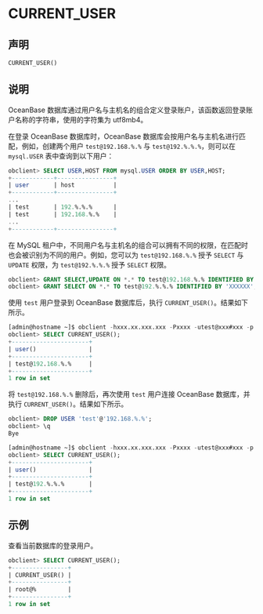 # CURRENT_USER

## 声明

```sql
CURRENT_USER()
```

## 说明

OceanBase 数据库通过用户名与主机名的组合定义登录账户，该函数返回登录账户名称的字符串，使用的字符集为 utf8mb4。

在登录 OceanBase 数据库时，OceanBase 数据库会按用户名与主机名进行匹配，例如，创建两个用户 `test@192.168.%.%` 与 `test@192.%.%.%`，则可以在 `mysql.USER` 表中查询到以下用户：

```sql
obclient> SELECT USER,HOST FROM mysql.USER ORDER BY USER,HOST;
+------------+----------------+
| user       | host           |
+------------+----------------+
...
| test       | 192.%.%.%      |
| test       | 192.168.%.%    |
...
+------------+----------------+
```

在 MySQL 租户中，不同用户名与主机名的组合可以拥有不同的权限，在匹配时也会被识别为不同的用户。例如，您可以为 `test@192.168.%.%` 授予 `SELECT` 与 `UPDATE` 权限，为 `test@192.%.%.%` 授予 `SELECT` 权限。

```sql
obclient> GRANT SELECT,UPDATE ON *.* TO test@192.168.%.% IDENTIFIED BY 'XXXXXX';
obclient> GRANT SELECT ON *.* TO test@192.%.%.% IDENTIFIED BY 'XXXXXX';
```

使用 `test` 用户登录到 OceanBase 数据库后，执行 `CURRENT_USER()`。结果如下所示。

```sql
[admin@hostname ~]$ obclient -hxxx.xx.xxx.xxx -Pxxxx -utest@xxx#xxx -p
obclient> SELECT CURRENT_USER();
+----------------------+
| user()               |
+----------------------+
| test@192.168.%.%     |
+----------------------+
1 row in set
```

将 `test@192.168.%.%` 删除后，再次使用 `test` 用户连接 OceanBase 数据库，并执行 `CURRENT_USER()`。结果如下所示。

```sql
obclient> DROP USER 'test'@'192.168.%.%';
obclient> \q
Bye

[admin@hostname ~]$ obclient -hxxx.xx.xxx.xxx -Pxxxx -utest@xxx#xxx -p
obclient> SELECT CURRENT_USER();
+----------------------+
| user()               |
+----------------------+
| test@192.%.%.%       |
+----------------------+
1 row in set
```

## 示例

查看当前数据库的登录用户。

```sql
obclient> SELECT CURRENT_USER();
+----------------+
| CURRENT_USER() |
+----------------+
| root@%         |
+----------------+
1 row in set
```
